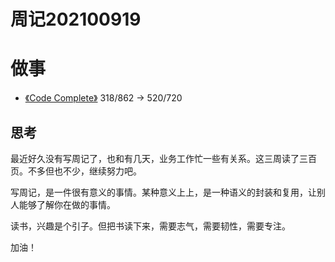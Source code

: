 # 周记202100919

# 做事
- [《Code Complete》](https://book.douban.com/subject/1432042/) 318/862 -> 520/720

## 思考

最近好久没有写周记了，也和有几天，业务工作忙一些有关系。这三周读了三百页。不多但也不少，继续努力吧。

写周记，是一件很有意义的事情。某种意义上上，是一种语义的封装和复用，让别人能够了解你在做的事情。

读书，兴趣是个引子。但把书读下来，需要志气，需要韧性，需要专注。

加油！


